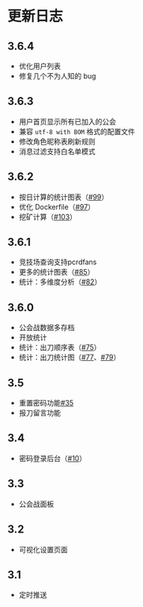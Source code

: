 # 更新日志

## 3.6.4

- 优化用户列表
- 修复几个不为人知的 bug

## 3.6.3

- 用户首页显示所有已加入的公会
- 兼容 `utf-8 with BOM` 格式的配置文件
- 修改角色昵称表刷新规则
- 消息过滤支持白名单模式

## 3.6.2

- 按日计算的统计图表（[#99](https://github.com/pcrbot/yobot/pull/99)）
- 优化 Dockerfile（[#97](https://github.com/pcrbot/yobot/pull/97)）
- 挖矿计算（[#103](https://github.com/pcrbot/yobot/pull/103)）

## 3.6.1

- 竞技场查询支持pcrdfans
- 更多的统计图表（[#85](https://github.com/pcrbot/yobot/pull/85)）
- 统计：多维度分析（[#82](https://github.com/pcrbot/yobot/pull/82)）

## 3.6.0

- 公会战数据多存档
- 开放统计
- 统计：出刀顺序表（[#75](https://github.com/pcrbot/yobot/pull/75)）
- 统计：出刀统计图（[#77](https://github.com/pcrbot/yobot/pull/77)、[#79](https://github.com/pcrbot/yobot/pull/79)）

## 3.5

- 重置密码功能[#35](https://github.com/pcrbot/yobot/pull/35)
- 报刀留言功能

## 3.4

- 密码登录后台（[#10](https://github.com/pcrbot/yobot/pull/10)）

## 3.3

- 公会战面板

## 3.2

- 可视化设置页面

## 3.1

- 定时推送
